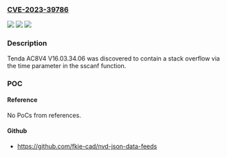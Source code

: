 ### [CVE-2023-39786](https://cve.mitre.org/cgi-bin/cvename.cgi?name=CVE-2023-39786)
![](https://img.shields.io/static/v1?label=Product&message=n%2Fa&color=blue)
![](https://img.shields.io/static/v1?label=Version&message=n%2Fa&color=blue)
![](https://img.shields.io/static/v1?label=Vulnerability&message=n%2Fa&color=brighgreen)

### Description

Tenda AC8V4 V16.03.34.06 was discovered to contain a stack overflow via the time parameter in the sscanf function.

### POC

#### Reference
No PoCs from references.

#### Github
- https://github.com/fkie-cad/nvd-json-data-feeds

